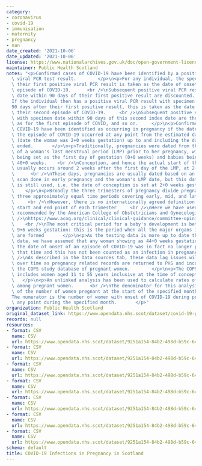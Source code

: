 ```yaml
---
category:
- coronavirus
- covid-19
- immunisation
- maternity
- pregnancy
- nan
date_created: '2021-10-06'
date_updated: '2021-10-06'
license: https://www.nationalarchives.gov.uk/doc/open-government-licence/version/3/
maintainer: Public Health Scotland
notes: "<p>Confirmed cases of COVID-19 have been identified by a positive SARS-CoV-2\
  \ viral PCR test result.        </p>\n<p>For any individual, the specimen date of\
  \ their first positive viral PCR result is taken as the date of onset of their first\
  \ episode of COVID-19.      <br />\nSubsequent positive viral PCR results with specimen\
  \ date within 90 days of their first positive result are discounted.    <br />\n\
  If the individual then has a positive viral PCR result with specimen date \u2265\
  90 days after their first positive result, this is taken as the date of onset of\
  \ their second episode of COVID-19.     <br />\nSubsequent positive viral PCR results\
  \ with specimen date within 90 days of this second index date are then discounted\
  \ as for the first episode of COVID, and so on.     </p>\n<p>Confirmed cases of\
  \ COVID-19 have been identified as occurring in pregnancy if the date of onset of\
  \ the episode of COVID-19 occurred at any point from the estimated date of conception\
  \ (date the woman was 2+0 weeks gestation) up to and including the date the pregnancy\
  \ ended.       </p>\n<p>Traditionally, pregnancies were dated from the first day\
  \ of a woman's last menstrual period (LMP) prior to her pregnancy, with this date\
  \ being set as the first day of gestation (0+0 weeks) and babies being 'due' at\
  \ 40+0 weeks.    <br />\nConception, and hence the actual start of the pregnancy,\
  \ usually occurs around 2 weeks after the first day of the LMP, at 2+0 gestation.\
  \      <br />\nThese days, pregnancies are usually dated based on an ultrasound\
  \ scan done in early pregnancy and the woman's LMP date, but this dating convention\
  \ is still used, i.e. the date of conception is set at 2+0 weeks gestation.    \
  \    </p>\n<p>Broadly the three trimesters of pregnancy divide pregnancies into\
  \ three approximately equal time periods covering early, mid, and later pregnancy\
  \     <br />\nHowever, there is no internationally agreed definition of the exact\
  \ start and end point of each trimester     <br />\nHere we have used the definitions\
  \ recommended by the American College of Obstetricians and Gynecologists      <br\
  \ />\nhttps://www.acog.org/clinical/clinical-guidance/committee-opinion/articles/2017/05/methods-for-estimating-the-due-date\
  \    <br />\nThe most critical period for a baby's development is between 2+0 and\
  \ 9+6 weeks gestation: this is the period when all the major organs in the body\
  \ are formed       </p>\n<p>As the testing data is more up to date than the pregnancy\
  \ data, we have assumed that any woman showing as 44+0 weeks gestation or over at\
  \ the date of onset of an episode of COVID-19 was in fact no longer pregnant at\
  \ that time and this has not been counted as an infection in pregnancy.     <br\
  \ />\nAs described in the Data sources tab, these data lag issues will be resolved\
  \ over time as pregnancy related records are returned to PHS and incorporated into\
  \ the COPS study database of pregnant women.        </p>\n<p>The COPS study database\
  \ includes women aged 11 to 55 years inclusive at the time of conception.      \
  \   </p>\n<p>An unlinked analysis has been used to calculate rates of infection\
  \ among pregnant women.      <br />\nThe denominator for this analysis is a 'snapshot'\
  \ of the number of women pregnant at the start of the specified month.    <br />\n\
  The numerator is the number of women with onset of COVID-19 during pregnancy at\
  \ any point during the specified month.       </p>"
organization: Public Health Scotland
original_dataset_link: https://www.opendata.nhs.scot/dataset/covid-19-positive-cases-in-pregnancy-in-scotland
records: null
resources:
- format: CSV
  name: CSV
  url: https://www.opendata.nhs.scot/dataset/9251a154-84b2-498d-b59c-646cab588e9f/resource/0a883f85-97bf-474a-8daa-158128f79743/download/cases_week_20211005.csv
- format: CSV
  name: CSV
  url: https://www.opendata.nhs.scot/dataset/9251a154-84b2-498d-b59c-646cab588e9f/resource/b7f26274-113c-47ab-8a14-73763b39a894/download/case_gest_20211005.csv
- format: CSV
  name: CSV
  url: https://www.opendata.nhs.scot/dataset/9251a154-84b2-498d-b59c-646cab588e9f/resource/76c63f4f-769e-4780-963e-6bb179207d4b/download/case_vacc_stat_20211005.csv
- format: CSV
  name: CSV
  url: https://www.opendata.nhs.scot/dataset/9251a154-84b2-498d-b59c-646cab588e9f/resource/78762e59-14b8-42d6-be12-83dc279c675b/download/case_rate_20211005.csv
- format: CSV
  name: CSV
  url: https://www.opendata.nhs.scot/dataset/9251a154-84b2-498d-b59c-646cab588e9f/resource/5960ae17-7931-4f6c-a6ba-a9d5c12c18ca/download/case_rate_age_20211005.csv
- format: CSV
  name: CSV
  url: https://www.opendata.nhs.scot/dataset/9251a154-84b2-498d-b59c-646cab588e9f/resource/72bc7a85-d0aa-4629-b3b5-83dedd3885a8/download/case_rate_simd_20211006.csv
- format: CSV
  name: CSV
  url: https://www.opendata.nhs.scot/dataset/9251a154-84b2-498d-b59c-646cab588e9f/resource/2dca5eb6-8d9f-4931-b72b-1bdd1366febc/download/case_rate_hb_20211006.csv
schema: default
title: COVID-19 Infections in Pregnancy in Scotland
---
```

